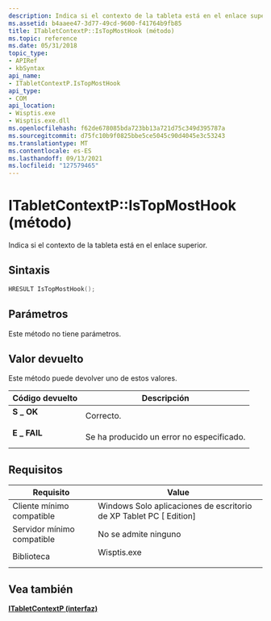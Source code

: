 ```yaml
---
description: Indica si el contexto de la tableta está en el enlace superior.
ms.assetid: b4aaee47-3d77-49cd-9600-f41764b9fb85
title: ITabletContextP::IsTopMostHook (método)
ms.topic: reference
ms.date: 05/31/2018
topic_type:
- APIRef
- kbSyntax
api_name:
- ITabletContextP.IsTopMostHook
api_type:
- COM
api_location:
- Wisptis.exe
- Wisptis.exe.dll
ms.openlocfilehash: f62de678085bda723bb13a721d75c349d395787a
ms.sourcegitcommit: d75fc10b9f0825bbe5ce5045c90d4045e3c53243
ms.translationtype: MT
ms.contentlocale: es-ES
ms.lasthandoff: 09/13/2021
ms.locfileid: "127579465"
---
```

# <a name="itabletcontextpistopmosthook-method"></a>ITabletContextP::IsTopMostHook (método)

Indica si el contexto de la tableta está en el enlace superior.

## <a name="syntax"></a>Sintaxis


```C++
HRESULT IsTopMostHook();
```



## <a name="parameters"></a>Parámetros

Este método no tiene parámetros.

## <a name="return-value"></a>Valor devuelto

Este método puede devolver uno de estos valores.



| Código devuelto                                                                            | Descripción                               |
|----------------------------------------------------------------------------------------|-------------------------------------------|
| <dl> <dt>**S \_ OK**</dt> </dl>   | Correcto.<br/>                       |
| <dl> <dt>**E \_ FAIL**</dt> </dl> | Se ha producido un error no especificado.<br/> |



 

## <a name="requirements"></a>Requisitos



| Requisito | Value |
|-------------------------------------|----------------------------------------------------------------------------------------|
| Cliente mínimo compatible<br/> | Windows Solo aplicaciones de escritorio de XP Tablet PC \[ Edition\]<br/>                          |
| Servidor mínimo compatible<br/> | No se admite ninguno<br/>                                                              |
| Biblioteca<br/>                  | <dl> <dt>Wisptis.exe</dt> </dl> |



## <a name="see-also"></a>Vea también

<dl> <dt>

[**ITabletContextP (interfaz)**](itabletcontextp.md)
</dt> </dl>

 

 




